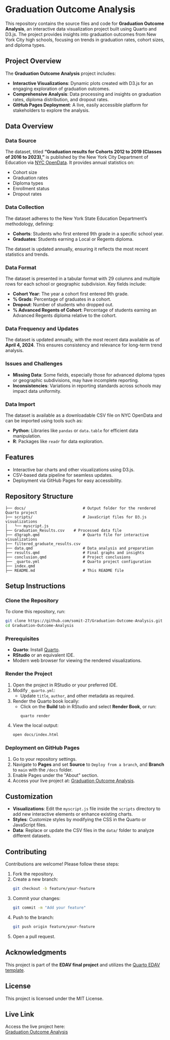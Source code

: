 # Graduation Outcome Analysis

This repository contains the source files and code for **Graduation Outcome Analysis**, an interactive data visualization project built using Quarto and D3.js. The project provides insights into graduation outcomes from New York City high schools, focusing on trends in graduation rates, cohort sizes, and diploma types.

## Project Overview

The **Graduation Outcome Analysis** project includes:
- **Interactive Visualizations**: Dynamic plots created with D3.js for an engaging exploration of graduation outcomes.
- **Comprehensive Analysis**: Data processing and insights on graduation rates, diploma distribution, and dropout rates.
- **GitHub Pages Deployment**: A live, easily accessible platform for stakeholders to explore the analysis.

## Data Overview

### Data Source
The dataset, titled **“Graduation results for Cohorts 2012 to 2019 (Classes of 2016 to 2023),”** is published by the New York City Department of Education via [NYC OpenData](https://opendata.cityofnewyork.us/). It provides annual statistics on:
- Cohort size
- Graduation rates
- Diploma types
- Enrollment status
- Dropout rates

### Data Collection
The dataset adheres to the New York State Education Department’s methodology, defining:
- **Cohorts**: Students who first entered 9th grade in a specific school year.
- **Graduates**: Students earning a Local or Regents diploma.

The dataset is updated annually, ensuring it reflects the most recent statistics and trends.

### Data Format
The dataset is presented in a tabular format with 29 columns and multiple rows for each school or geographic subdivision. Key fields include:
- **Cohort Year**: The year a cohort first entered 9th grade.
- **% Grads**: Percentage of graduates in a cohort.
- **Dropout**: Number of students who dropped out.
- **% Advanced Regents of Cohort**: Percentage of students earning an Advanced Regents diploma relative to the cohort.

### Data Frequency and Updates
The dataset is updated annually, with the most recent data available as of **April 4, 2024**. This ensures consistency and relevance for long-term trend analysis.

### Issues and Challenges
- **Missing Data**: Some fields, especially those for advanced diploma types or geographic subdivisions, may have incomplete reporting.
- **Inconsistencies**: Variations in reporting standards across schools may impact data uniformity.

### Data Import
The dataset is available as a downloadable CSV file on NYC OpenData and can be imported using tools such as:
- **Python**: Libraries like `pandas` or `data.table` for efficient data manipulation.
- **R**: Packages like `readr` for data exploration.

## Features
- Interactive bar charts and other visualizations using D3.js.
- CSV-based data pipeline for seamless updates.
- Deployment via GitHub Pages for easy accessibility.

## Repository Structure

```plaintext
├── docs/                         # Output folder for the rendered Quarto project
├── scripts/                      # JavaScript files for D3.js visualizations
│   └── myscript.js
├── Graduation_Results.csv    # Processed data file
├── d3graph.qmd                   # Quarto file for interactive visualizations
├── filtered_graduate_results.csv
├── data.qmd                      # Data analysis and preparation
├── results.qmd                   # Final graphs and insights
├── conclusion.qmd                # Project conclusions
├── _quarto.yml                   # Quarto project configuration
├── index.qmd 
├── README.md                     # This README file
```

## Setup Instructions

### Clone the Repository
To clone this repository, run:
```bash
git clone https://github.com/somit-27/Graduation-Outcome-Analysis.git
cd Graduation-Outcome-Analysis
```

### Prerequisites
- **Quarto**: Install [Quarto](https://quarto.org/docs/get-started/).
- **RStudio** or an equivalent IDE.
- Modern web browser for viewing the rendered visualizations.

### Render the Project
1. Open the project in RStudio or your preferred IDE.
2. Modify `_quarto.yml`:
   - Update `title`, `author`, and other metadata as required.
3. Render the Quarto book locally:
   - Click on the **Build** tab in RStudio and select **Render Book**, or run:
     ```bash
     quarto render
     ```
4. View the local output:
   ```bash
   open docs/index.html
   ```

### Deployment on GitHub Pages
1. Go to your repository settings.
2. Navigate to **Pages** and set **Source** to `Deploy from a branch`, and **Branch** to `main` with the `/docs` folder.
3. Enable Pages under the "About" section.
4. Access your live project at:
   [Graduation Outcome Analysis](https://somit-27.github.io/Graduation-Outcome-Analysis/).

## Customization
- **Visualizations**: Edit the `myscript.js` file inside the `scripts` directory to add new interactive elements or enhance existing charts.
- **Styles**: Customize styles by modifying the CSS in the Quarto or JavaScript files.
- **Data**: Replace or update the CSV files in the `data/` folder to analyze different datasets.

## Contributing
Contributions are welcome! Please follow these steps:
1. Fork the repository.
2. Create a new branch:
   ```bash
   git checkout -b feature/your-feature
   ```
3. Commit your changes:
   ```bash
   git commit -m "Add your feature"
   ```
4. Push to the branch:
   ```bash
   git push origin feature/your-feature
   ```
5. Open a pull request.

## Acknowledgments
This project is part of the **EDAV final project** and utilizes the [Quarto EDAV template](https://github.com/jtr13/quarto-edav-template).

## License
This project is licensed under the MIT License.

## Live Link
Access the live project here:  
[Graduation Outcome Analysis](https://somit-27.github.io/Graduation-Outcome-Analysis/)

